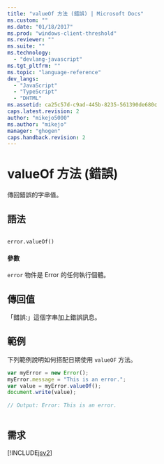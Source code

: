 ```yaml
---
title: "valueOf 方法 (錯誤) | Microsoft Docs"
ms.custom: ""
ms.date: "01/18/2017"
ms.prod: "windows-client-threshold"
ms.reviewer: ""
ms.suite: ""
ms.technology: 
  - "devlang-javascript"
ms.tgt_pltfrm: ""
ms.topic: "language-reference"
dev_langs: 
  - "JavaScript"
  - "TypeScript"
  - "DHTML"
ms.assetid: ca25c57d-c9ad-445b-8235-561390de680c
caps.latest.revision: 2
author: "mikejo5000"
ms.author: "mikejo"
manager: "ghogen"
caps.handback.revision: 2
---
```

# valueOf 方法 (錯誤)
傳回錯誤的字串值。  
  
## 語法  
  
```  
  
error.valueOf()  
```  
  
#### 參數  
 `error` 物件是 Error 的任何執行個體。  
  
## 傳回值  
 「錯誤:」這個字串加上錯誤訊息。  
  
## 範例  
 下列範例說明如何搭配日期使用 `valueOF` 方法。  
  
```javascript  
var myError = new Error();  
myError.message = "This is an error.";  
var value = myError.valueOf();  
document.write(value);  
  
// Output: Error: This is an error.  
  
```  
  
## 需求  
 [!INCLUDE[jsv2](../../javascript/reference/includes/jsv2-md.md)]